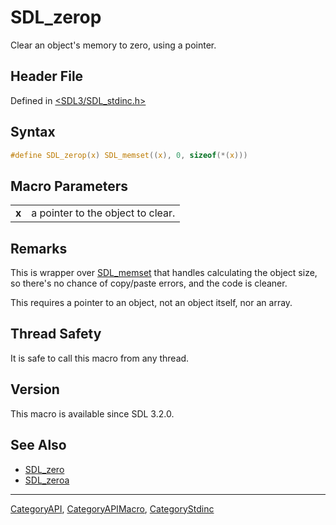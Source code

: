 # SDL_zerop

Clear an object's memory to zero, using a pointer.

## Header File

Defined in [<SDL3/SDL_stdinc.h>](https://github.com/libsdl-org/SDL/blob/main/include/SDL3/SDL_stdinc.h)

## Syntax

```c
#define SDL_zerop(x) SDL_memset((x), 0, sizeof(*(x)))
```

## Macro Parameters

|       |                                   |
| ----- | --------------------------------- |
| **x** | a pointer to the object to clear. |

## Remarks

This is wrapper over [SDL_memset](SDL_memset) that handles calculating the
object size, so there's no chance of copy/paste errors, and the code is
cleaner.

This requires a pointer to an object, not an object itself, nor an array.

## Thread Safety

It is safe to call this macro from any thread.

## Version

This macro is available since SDL 3.2.0.

## See Also

- [SDL_zero](SDL_zero)
- [SDL_zeroa](SDL_zeroa)

----
[CategoryAPI](CategoryAPI), [CategoryAPIMacro](CategoryAPIMacro), [CategoryStdinc](CategoryStdinc)

